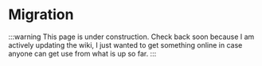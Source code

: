 # Migration

:::warning
This page is under construction. Check back soon because I am actively updating the wiki, I just wanted to get something online in case anyone can get use from what is up so far.
:::
